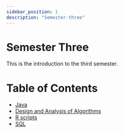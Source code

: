 ```yaml
---
sidebar_position: 1
description: "Semester-three"
---
```


# Semester Three

This is the introduction to the third semester.

# Table of Contents

- [Java](/docs/three/category/java)
- [Design and Analysis of Algorithms](/docs/three/category/algorithms)
- [R scripts](/docs/three/category/r-scripts)
- [SQL](/docs/three/category/sql)
